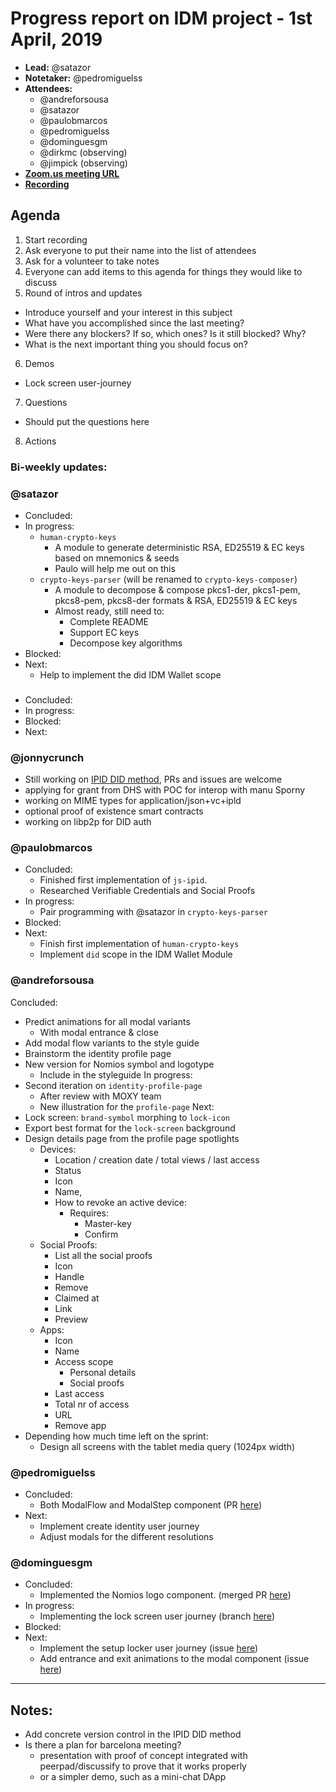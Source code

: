 # Progress report on IDM project - 1st April, 2019

- **Lead:** @satazor
- **Notetaker:** @pedromiguelss
- **Attendees:**
  - @andreforsousa 
  - @satazor
  - @paulobmarcos
  - @pedromiguelss
  - @dominguesgm
  - @dirkmc (observing)
  - @jimpick (observing)
- [**Zoom.us meeting URL**](https://zoom.us/j/134161591)
- [**Recording**](https://youtu.be/gaDQR65F16U)

## Agenda

1. Start recording
2. Ask everyone to put their name into the list of attendees
3. Ask for a volunteer to take notes
4. Everyone can add items to this agenda for things they would like to discuss
5. Round of intros and updates
  - Introduce yourself and your interest in this subject
  - What have you accomplished since the last meeting?
  - Were there any blockers? If so, which ones? Is it still blocked? Why?
  - What is the next important thing you should focus on?
6. Demos
  - Lock screen user-journey
7. Questions
  - Should put the questions here
8. Actions

### Bi-weekly updates:


### @satazor
- Concluded:
- In progress:
  - `human-crypto-keys`
    - A module to generate deterministic RSA, ED25519 & EC keys based on mnemonics & seeds
    - Paulo will help me out on this
  - `crypto-keys-parser` (will be renamed to `crypto-keys-composer`)
    - A module to decompose & compose pkcs1-der, pkcs1-pem, pkcs8-pem, pkcs8-der formats & RSA, ED25519 & EC keys
    - Almost ready, still need to:
      - Complete README
      - Support EC keys
      - Decompose key algorithms
- Blocked:
- Next:
  -  Help to implement the did IDM Wallet scope
  
###
- Concluded:
- In progress:
- Blocked:
- Next:

### @jonnycrunch 
- Still working on [IPID DID method](https://did-ipid.github.io/ipid-did-method/), PRs and issues are welcome
- applying for grant from DHS with POC for interop with manu Sporny 
- working on MIME types for application/json+vc+ipld
- optional proof of existence smart contracts 
- working on libp2p for DID auth 

### @paulobmarcos
- Concluded:
  - Finished first implementation of `js-ipid`.
  - Researched Verifiable Credentials and Social Proofs
- In progress:
  - Pair programming with @satazor in `crypto-keys-parser`
- Blocked:
- Next:
  - Finish first implementation of `human-crypto-keys`
  - Implement `did` scope in the IDM Wallet Module

### @andreforsousa
Concluded:
- Predict animations for all modal variants
    - With modal entrance & close
- Add modal flow variants to the style guide
- Brainstorm the identity profile page
- New version for Nomios symbol and logotype
    - Include in the styleguide
In progress:
- Second iteration on `identity-profile-page`
    - After review with MOXY team
    - New illustration for the `profile-page`
Next:
- Lock screen: `brand-symbol` morphing to `lock-icon`
- Export best format for the `lock-screen` background
- Design details page from the profile page spotlights
    - Devices:
        - Location / creation date / total views / last access
        - Status
        - Icon
        - Name,
        - How to revoke an active device:
          - Requires:
            - Master-key
            - Confirm
    - Social Proofs:
        - List all the social proofs
        - Icon
        - Handle
        - Remove
        - Claimed at
        - Link
        - Preview
    - Apps:
        - Icon
        - Name
        - Access scope
            - Personal details
            - Social proofs
        - Last access
        - Total nr of access
        - URL
        - Remove app
- Depending how much time left on the sprint:
    - Design all screens with the tablet media query (1024px width)
    
### @pedromiguelss
- Concluded:
  - Both ModalFlow and ModalStep component (PR [here](https://github.com/ipfs-shipyard/nomios-web-uikit/pull/6))
- Next:
  - Implement create identity user journey
  - Adjust modals for the different resolutions
    
    
### @dominguesgm
- Concluded:
  - Implemented the Nomios logo component. (merged PR [here](https://github.com/ipfs-shipyard/nomios-web-uikit/pull/5))
- In progress:
  - Implementing the lock screen user journey (branch [here](https://github.com/ipfs-shipyard/nomios-web/tree/feat/lock-screen))
- Blocked:
- Next:
  - Implement the setup locker user journey (issue [here](https://github.com/ipfs-shipyard/pm-idm/issues/90))
  - Add entrance and exit animations to the modal component (issue [here](https://github.com/ipfs-shipyard/pm-idm/issues/10))

 -------------

## Notes:
  - Add concrete version control in the IPID DID method
  - Is there a plan for barcelona meeting?
      - presentation with proof of concept integrated with peerpad/discussify to prove that it works properly
      - or a simpler demo, such as a mini-chat DApp
